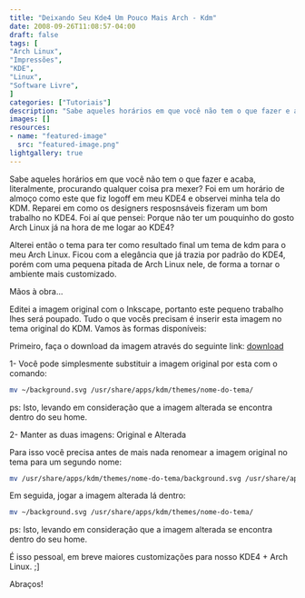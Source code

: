 ```yaml
---
title: "Deixando Seu Kde4 Um Pouco Mais Arch - Kdm"
date: 2008-09-26T11:08:57-04:00
draft: false
tags: [
"Arch Linux",
"Impressões",
"KDE",
"Linux",
"Software Livre",
]
categories: ["Tutoriais"]
description: "Sabe aqueles horários em que você não tem o que fazer e acaba, literalmente, procurando qualquer coisa pra mexer? Foi em um horário de almoço como este que fiz logoff em meu KDE4 e observei minha tela do KDM. Reparei em como os designers resposnsáveis fizeram um bom trabalho no KDE4. Foi aí que pensei: Porque não ter um pouquinho do gosto Arch Linux já na hora de me logar ao KDE4?"
images: []
resources:
- name: "featured-image"
  src: "featured-image.png"
lightgallery: true
---
```

Sabe aqueles horários em que você não tem o que fazer e acaba, literalmente, procurando qualquer coisa pra mexer? Foi em um horário de almoço como este que fiz logoff em meu KDE4 e observei minha tela do KDM. Reparei em como os designers resposnsáveis fizeram um bom trabalho no KDE4. Foi aí que pensei: Porque não ter um pouquinho do gosto Arch Linux já na hora de me logar ao KDE4?

<!--more-->

Alterei então o tema para ter como resultado final um tema de kdm para o meu Arch Linux. Ficou com a elegância que já trazia por padrão do KDE4, porém com uma pequena pitada de Arch Linux nele, de forma a tornar o ambiente mais customizado.

Mãos à obra...

Editei a imagem original com o Inkscape, portanto este pequeno trabalho lhes será poupado. Tudo o que vocês precisam é inserir esta imagem no tema original do KDM. Vamos às formas disponíveis:

Primeiro, faça o download da imagem através do seguinte link: [download](https://www.megaupload.com/?d=TGY8J88O)

1- Você pode simplesmente substituir a imagem original por esta com o comando:

```bash
mv ~/background.svg /usr/share/apps/kdm/themes/nome-do-tema/
```
ps: Isto, levando em consideração que a imagem alterada se encontra dentro do seu home.

2- Manter as duas imagens: Original e Alterada  

Para isso você precisa antes de mais nada renomear a imagem original no tema para um segundo nome:

```bash
mv /usr/share/apps/kdm/themes/nome-do-tema/background.svg /usr/share/apps/kdm/themes/nome-do-tema/background2.svg
```

Em seguida, jogar a imagem alterada lá dentro:

```bash
mv ~/background.svg /usr/share/apps/kdm/themes/nome-do-tema/
```

ps: Isto, levando em consideração que a imagem alterada se encontra dentro do seu home.

É isso pessoal, em breve maiores customizações para nosso KDE4 + Arch Linux. ;]

Abraços!